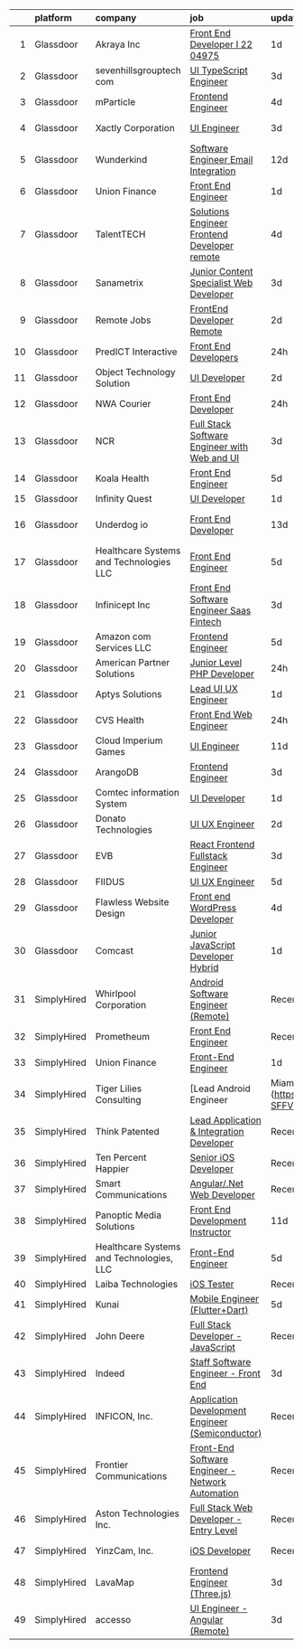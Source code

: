 

|    | platform    | company                                  | job                                                                                                                                                                                                                                                                                                                                                                                                                                                                                                                                                                                                                                                                                                                                                                                                                                                                                                                                                                                                       | update_time   | location             |
|---:|:------------|:-----------------------------------------|:----------------------------------------------------------------------------------------------------------------------------------------------------------------------------------------------------------------------------------------------------------------------------------------------------------------------------------------------------------------------------------------------------------------------------------------------------------------------------------------------------------------------------------------------------------------------------------------------------------------------------------------------------------------------------------------------------------------------------------------------------------------------------------------------------------------------------------------------------------------------------------------------------------------------------------------------------------------------------------------------------------|:--------------|:---------------------|
|  1 | Glassdoor   | Akraya Inc                               | [Front End Developer I  22 04975](https://www.glassdoor.com/partner/jobListing.htm?pos=107&ao=1136043&s=58&guid=00000183074828a1a47ef31bf81d04a2&src=GD_JOB_AD&t=SR&vt=w&cs=1_32f978ee&cb=1662274513441&jobListingId=1008114597367&jrtk=3-0-1gc3kga63i4ml801-1gc3kga6rg2f6800-2c0144d89bd93885-)                                                                                                                                                                                                                                                                                                                                                                                                                                                                                                                                                                                                                                                                                                          | 1d            | San Diego, CA        |
|  2 | Glassdoor   | sevenhillsgrouptech com                  | [UI TypeScript Engineer](https://www.glassdoor.com/partner/jobListing.htm?pos=104&ao=1136043&s=58&guid=00000183074828a1a47ef31bf81d04a2&src=GD_JOB_AD&t=SR&vt=w&ea=1&cs=1_9cf1d4b3&cb=1662274513440&jobListingId=1008105988663&jrtk=3-0-1gc3kga63i4ml801-1gc3kga6rg2f6800-0cbdc25f6ccf4f5f-)                                                                                                                                                                                                                                                                                                                                                                                                                                                                                                                                                                                                                                                                                                              | 3d            | Remote               |
|  3 | Glassdoor   | mParticle                                | [Frontend Engineer](https://www.glassdoor.com/partner/jobListing.htm?pos=118&ao=1136043&s=58&guid=00000183074828a1a47ef31bf81d04a2&src=GD_JOB_AD&t=SR&vt=w&ea=1&cs=1_266fbe58&cb=1662274513442&jobListingId=1008104464183&jrtk=3-0-1gc3kga63i4ml801-1gc3kga6rg2f6800-6c3d54ba06830822-)                                                                                                                                                                                                                                                                                                                                                                                                                                                                                                                                                                                                                                                                                                                   | 4d            | New York, NY         |
|  4 | Glassdoor   | Xactly Corporation                       | [UI Engineer](https://www.glassdoor.com/partner/jobListing.htm?pos=112&ao=1136043&s=58&guid=00000183074828a1a47ef31bf81d04a2&src=GD_JOB_AD&t=SR&vt=w&cs=1_943364f1&cb=1662274513441&jobListingId=1008105455694&jrtk=3-0-1gc3kga63i4ml801-1gc3kga6rg2f6800-65baad2027b1a661-)                                                                                                                                                                                                                                                                                                                                                                                                                                                                                                                                                                                                                                                                                                                              | 3d            | Los Gatos, CA        |
|  5 | Glassdoor   | Wunderkind                               | [Software Engineer  Email Integration](https://www.glassdoor.com/partner/jobListing.htm?pos=123&ao=1136043&s=58&guid=00000183074828a1a47ef31bf81d04a2&src=GD_JOB_AD&t=SR&vt=w&ea=1&cs=1_420f87d2&cb=1662274513443&jobListingId=1008086335566&jrtk=3-0-1gc3kga63i4ml801-1gc3kga6rg2f6800-0fe7f7d92c8e0cda-)                                                                                                                                                                                                                                                                                                                                                                                                                                                                                                                                                                                                                                                                                                | 12d           | New York, NY         |
|  6 | Glassdoor   | Union Finance                            | [Front End Engineer](https://www.glassdoor.com/partner/jobListing.htm?pos=108&ao=1136043&s=58&guid=00000183074828a1a47ef31bf81d04a2&src=GD_JOB_AD&t=SR&vt=w&ea=1&cs=1_ffab2f55&cb=1662274513441&jobListingId=1008114984328&jrtk=3-0-1gc3kga63i4ml801-1gc3kga6rg2f6800-82d3d771962587f3-)                                                                                                                                                                                                                                                                                                                                                                                                                                                                                                                                                                                                                                                                                                                  | 1d            | Remote               |
|  7 | Glassdoor   | TalentTECH                               | [Solutions Engineer Frontend Developer  remote ](https://www.glassdoor.com/partner/jobListing.htm?pos=103&ao=1136043&s=58&guid=00000183074828a1a47ef31bf81d04a2&src=GD_JOB_AD&t=SR&vt=w&ea=1&cs=1_9a4e7ed5&cb=1662274513440&jobListingId=1008103113079&jrtk=3-0-1gc3kga63i4ml801-1gc3kga6rg2f6800-38a11cd210967287-)                                                                                                                                                                                                                                                                                                                                                                                                                                                                                                                                                                                                                                                                                      | 4d            | Atlanta, TX          |
|  8 | Glassdoor   | Sanametrix                               | [Junior Content Specialist Web Developer](https://www.glassdoor.com/partner/jobListing.htm?pos=101&ao=1110586&s=58&guid=00000183074828a1a47ef31bf81d04a2&src=GD_JOB_AD&t=SR&vt=w&ea=1&cs=1_e053480d&cb=1662274513440&jobListingId=1008107815764&cpc=8795CF9063CD573D&jrtk=3-0-1gc3kga63i4ml801-1gc3kga6rg2f6800-b245c521c04dd0c2--6NYlbfkN0CyQKdz8_lqdlgY-c-amsQST66Z8QjChsyYA8vzcGklWI54h1yaGRml5nZ8zCgFfjKK9ZLdt4yoVKrNz6IE8WYqPgnbtAenCgXBCuUJyRj9v1G_X1xDpaq7D6TVuE3LE96DJszuenHbsextHgw9-_0LokNeJq8xNTHga_useAxykmPnHKlxTeGpxpVL3bGTZHJX-qiCT0qjFUpBxt_k1uRxV5ua7wVeD0hRvbtCejY2a9jRHl5Gh5stnwucVE9SQK5s4qphA5J0xZdKxxDAlWDt2qJzzgjylv_ymPWpUmy7P4-nAU_chP9dk1b28DOK8W-APdgyZjC6OiiYplbBzbEZVlejDgB2Q0UpOlIn_yf266gJEHZWTu7HWwsenLHAcEEwBjLZYNizrKBoONioz8g2d19SOR4XT0A5HRBlVzfzUROQhVGKgCq558uXOYCun90NkigIJ5ftsoQgLufuxxelQNG3rScS24XEGy9TS5ZL68SPqzRjXSHN7igBZuTU_TmbrcWL8saILiCW5rnVEtLn)                                                                                                        | 3d            | Remote               |
|  9 | Glassdoor   | Remote Jobs                              | [FrontEnd Developer  Remote ](https://www.glassdoor.com/partner/jobListing.htm?pos=111&ao=1136043&s=58&guid=00000183074828a1a47ef31bf81d04a2&src=GD_JOB_AD&t=SR&vt=w&cs=1_d468d3be&cb=1662274513441&jobListingId=1008111363414&jrtk=3-0-1gc3kga63i4ml801-1gc3kga6rg2f6800-52f6375aaa799867-)                                                                                                                                                                                                                                                                                                                                                                                                                                                                                                                                                                                                                                                                                                              | 2d            | Remote               |
| 10 | Glassdoor   | PredICT Interactive                      | [Front End Developers](https://www.glassdoor.com/partner/jobListing.htm?pos=128&ao=1136043&s=58&guid=00000183074828a1a47ef31bf81d04a2&src=GD_JOB_AD&t=SR&vt=w&cs=1_5992f39e&cb=1662274513443&jobListingId=1008115557980&jrtk=3-0-1gc3kga63i4ml801-1gc3kga6rg2f6800-8e63bafad28d2a8b-)                                                                                                                                                                                                                                                                                                                                                                                                                                                                                                                                                                                                                                                                                                                     | 24h           | Wichita, KS          |
| 11 | Glassdoor   | Object Technology Solution               | [UI Developer](https://www.glassdoor.com/partner/jobListing.htm?pos=130&ao=1136043&s=58&guid=00000183074828a1a47ef31bf81d04a2&src=GD_JOB_AD&t=SR&vt=w&cs=1_8b54562a&cb=1662274513443&jobListingId=1008112764613&jrtk=3-0-1gc3kga63i4ml801-1gc3kga6rg2f6800-dd204f09d5632003-)                                                                                                                                                                                                                                                                                                                                                                                                                                                                                                                                                                                                                                                                                                                             | 2d            | Remote               |
| 12 | Glassdoor   | NWA Courier                              | [Front End Developer](https://www.glassdoor.com/partner/jobListing.htm?pos=119&ao=1136043&s=58&guid=00000183074828a1a47ef31bf81d04a2&src=GD_JOB_AD&t=SR&vt=w&ea=1&cs=1_f66d7615&cb=1662274513442&jobListingId=1008115635665&jrtk=3-0-1gc3kga63i4ml801-1gc3kga6rg2f6800-811059df407bfc5b-)                                                                                                                                                                                                                                                                                                                                                                                                                                                                                                                                                                                                                                                                                                                 | 24h           | Remote               |
| 13 | Glassdoor   | NCR                                      | [Full Stack Software Engineer with Web and UI](https://www.glassdoor.com/partner/jobListing.htm?pos=129&ao=1136043&s=58&guid=00000183074828a1a47ef31bf81d04a2&src=GD_JOB_AD&t=SR&vt=w&cs=1_4fb2b2d8&cb=1662274513443&jobListingId=1008106823336&jrtk=3-0-1gc3kga63i4ml801-1gc3kga6rg2f6800-ab021931fc09fecd-)                                                                                                                                                                                                                                                                                                                                                                                                                                                                                                                                                                                                                                                                                             | 3d            | Georgia              |
| 14 | Glassdoor   | Koala Health                             | [Front End Engineer](https://www.glassdoor.com/partner/jobListing.htm?pos=106&ao=1136043&s=58&guid=00000183074828a1a47ef31bf81d04a2&src=GD_JOB_AD&t=SR&vt=w&ea=1&cs=1_6648d776&cb=1662274513441&jobListingId=1008101370082&jrtk=3-0-1gc3kga63i4ml801-1gc3kga6rg2f6800-d44cb271bb076129-)                                                                                                                                                                                                                                                                                                                                                                                                                                                                                                                                                                                                                                                                                                                  | 5d            | Remote               |
| 15 | Glassdoor   | Infinity Quest                           | [UI Developer](https://www.glassdoor.com/partner/jobListing.htm?pos=113&ao=1136043&s=58&guid=00000183074828a1a47ef31bf81d04a2&src=GD_JOB_AD&t=SR&vt=w&ea=1&cs=1_957159e6&cb=1662274513441&jobListingId=1008114000745&jrtk=3-0-1gc3kga63i4ml801-1gc3kga6rg2f6800-88b1d4fcffc6d55f-)                                                                                                                                                                                                                                                                                                                                                                                                                                                                                                                                                                                                                                                                                                                        | 1d            | Remote               |
| 16 | Glassdoor   | Underdog io                              | [Front End Developer](https://www.glassdoor.com/partner/jobListing.htm?pos=102&ao=1110586&s=58&guid=00000183074828a1a47ef31bf81d04a2&src=GD_JOB_AD&t=SR&vt=w&cs=1_7a0a8812&cb=1662274513440&jobListingId=1008083944556&cpc=3BA4CE39D5B5DEF5&jrtk=3-0-1gc3kga63i4ml801-1gc3kga6rg2f6800-3be49a90b34b1646--6NYlbfkN0AMrEUdIxhUDi4JaB8HlJ3ajS0ipebGaj6lY-2pm3XmRwZj7C-QvtNnHci0APrFMEf352lJ3MUASs1HZHDz7pYZsR1ew5Rar1Xv0jTvYsLLa2wXJEOF9tBHTaX9fahBxYrEdF9NqEkxk9keSgILDpMBddKbwdNvWmXuHC4NusjA8fBzzOMi0omz2jpglglxPADZ1Pr-Cou9p3mr-c5Q8TrfYtcbqEVJQ6kqVWVXoM2bTFcoZijB3hyRqoinUV5gx_MmXJME-iqZ8KqLwGtnPxPOhzfTApzaCtL8qQBErnSCn3fcoGwkrecHd2K3aVV9sREjL7Imz8G9V7aFbAbtpMTxxAE9RXEI-ieassP0yaMyt9RRuocpMhAscCg_xQ-hDRFN5tWcQ6LWmuFoUklBnNQABKjgJURFDVZH5i6WKK9EyL7CrLHWkHQwjslcbc13_JcqFh0T5smm9RS8CwdKjrBMQYKj0dS50bsLn5EwZA7KNOgKalkhi-WgWILOvt1i-YjKjP0PHrIUAaNRMf0LNsNcJ-2Cp52qqZXCYtQTh1fj8njr8Pgg3KqV-ipgUFqegeTFUPWViYyKGeXwJvvDZ13J6csSlu84lmzRPwlZ9svmDHHZy2GWaJ0IlYrfCriKYo3xD73Y2-RZDAJ3kQhpR2j8) | 13d           | San Francisco, CA    |
| 17 | Glassdoor   | Healthcare Systems and Technologies  LLC | [Front End Engineer](https://www.glassdoor.com/partner/jobListing.htm?pos=126&ao=1136043&s=58&guid=00000183074828a1a47ef31bf81d04a2&src=GD_JOB_AD&t=SR&vt=w&ea=1&cs=1_50f8475e&cb=1662274513443&jobListingId=1008101930552&jrtk=3-0-1gc3kga63i4ml801-1gc3kga6rg2f6800-44614a90cb882757-)                                                                                                                                                                                                                                                                                                                                                                                                                                                                                                                                                                                                                                                                                                                  | 5d            | Remote               |
| 18 | Glassdoor   | Infinicept  Inc                          | [Front End Software Engineer   Saas  Fintech](https://www.glassdoor.com/partner/jobListing.htm?pos=124&ao=1136043&s=58&guid=00000183074828a1a47ef31bf81d04a2&src=GD_JOB_AD&t=SR&vt=w&ea=1&cs=1_f570abaa&cb=1662274513443&jobListingId=1008106327945&jrtk=3-0-1gc3kga63i4ml801-1gc3kga6rg2f6800-9acf9a2c93933cff-)                                                                                                                                                                                                                                                                                                                                                                                                                                                                                                                                                                                                                                                                                         | 3d            | Remote               |
| 19 | Glassdoor   | Amazon com Services LLC                  | [Frontend Engineer](https://www.glassdoor.com/partner/jobListing.htm?pos=110&ao=1136043&s=58&guid=00000183074828a1a47ef31bf81d04a2&src=GD_JOB_AD&t=SR&vt=w&cs=1_a811cce2&cb=1662274513441&jobListingId=1008101635144&jrtk=3-0-1gc3kga63i4ml801-1gc3kga6rg2f6800-da3fa317116c0d26-)                                                                                                                                                                                                                                                                                                                                                                                                                                                                                                                                                                                                                                                                                                                        | 5d            | Remote               |
| 20 | Glassdoor   | American Partner Solutions               | [Junior Level PHP Developer](https://www.glassdoor.com/partner/jobListing.htm?pos=115&ao=1136043&s=58&guid=00000183074828a1a47ef31bf81d04a2&src=GD_JOB_AD&t=SR&vt=w&cs=1_52577e05&cb=1662274513442&jobListingId=1008115926200&jrtk=3-0-1gc3kga63i4ml801-1gc3kga6rg2f6800-115529e42f9933d0-)                                                                                                                                                                                                                                                                                                                                                                                                                                                                                                                                                                                                                                                                                                               | 24h           | Tampa, FL            |
| 21 | Glassdoor   | Aptys Solutions                          | [Lead UI UX Engineer](https://www.glassdoor.com/partner/jobListing.htm?pos=125&ao=1136043&s=58&guid=00000183074828a1a47ef31bf81d04a2&src=GD_JOB_AD&t=SR&vt=w&ea=1&cs=1_ca536e67&cb=1662274513443&jobListingId=1008114442147&jrtk=3-0-1gc3kga63i4ml801-1gc3kga6rg2f6800-ba84669be5e9f085-)                                                                                                                                                                                                                                                                                                                                                                                                                                                                                                                                                                                                                                                                                                                 | 1d            | Remote               |
| 22 | Glassdoor   | CVS Health                               | [Front End Web Engineer](https://www.glassdoor.com/partner/jobListing.htm?pos=121&ao=1136043&s=58&guid=00000183074828a1a47ef31bf81d04a2&src=GD_JOB_AD&t=SR&vt=w&cs=1_6a55e86d&cb=1662274513443&jobListingId=1008115944818&jrtk=3-0-1gc3kga63i4ml801-1gc3kga6rg2f6800-d7a1e5667ef2129a-)                                                                                                                                                                                                                                                                                                                                                                                                                                                                                                                                                                                                                                                                                                                   | 24h           | Richardson, TX       |
| 23 | Glassdoor   | Cloud Imperium Games                     | [UI Engineer](https://www.glassdoor.com/partner/jobListing.htm?pos=122&ao=1136043&s=58&guid=00000183074828a1a47ef31bf81d04a2&src=GD_JOB_AD&t=SR&vt=w&ea=1&cs=1_96e16b62&cb=1662274513443&jobListingId=1008087768001&jrtk=3-0-1gc3kga63i4ml801-1gc3kga6rg2f6800-f2cfa092e9ab1319-)                                                                                                                                                                                                                                                                                                                                                                                                                                                                                                                                                                                                                                                                                                                         | 11d           | Austin, TX           |
| 24 | Glassdoor   | ArangoDB                                 | [Frontend Engineer](https://www.glassdoor.com/partner/jobListing.htm?pos=116&ao=1136043&s=58&guid=00000183074828a1a47ef31bf81d04a2&src=GD_JOB_AD&t=SR&vt=w&ea=1&cs=1_0efc297b&cb=1662274513442&jobListingId=1008106725626&jrtk=3-0-1gc3kga63i4ml801-1gc3kga6rg2f6800-bc6aa5a3babc586b-)                                                                                                                                                                                                                                                                                                                                                                                                                                                                                                                                                                                                                                                                                                                   | 3d            | Remote               |
| 25 | Glassdoor   | Comtec information System                | [UI Developer](https://www.glassdoor.com/partner/jobListing.htm?pos=109&ao=1136043&s=58&guid=00000183074828a1a47ef31bf81d04a2&src=GD_JOB_AD&t=SR&vt=w&ea=1&cs=1_de949ca1&cb=1662274513441&jobListingId=1008114090203&jrtk=3-0-1gc3kga63i4ml801-1gc3kga6rg2f6800-e4a619c535669cc9-)                                                                                                                                                                                                                                                                                                                                                                                                                                                                                                                                                                                                                                                                                                                        | 1d            | Remote               |
| 26 | Glassdoor   | Donato Technologies                      | [UI   UX Engineer](https://www.glassdoor.com/partner/jobListing.htm?pos=127&ao=1136043&s=58&guid=00000183074828a1a47ef31bf81d04a2&src=GD_JOB_AD&t=SR&vt=w&cs=1_fe9c2ec2&cb=1662274513443&jobListingId=1008111966564&jrtk=3-0-1gc3kga63i4ml801-1gc3kga6rg2f6800-f812034220f8fc90-)                                                                                                                                                                                                                                                                                                                                                                                                                                                                                                                                                                                                                                                                                                                         | 2d            | Lake Forest, CA      |
| 27 | Glassdoor   | EVB                                      | [React Frontend Fullstack Engineer](https://www.glassdoor.com/partner/jobListing.htm?pos=117&ao=1136043&s=58&guid=00000183074828a1a47ef31bf81d04a2&src=GD_JOB_AD&t=SR&vt=w&cs=1_f22fd3f7&cb=1662274513442&jobListingId=1008108158682&jrtk=3-0-1gc3kga63i4ml801-1gc3kga6rg2f6800-9a282a873a253548-)                                                                                                                                                                                                                                                                                                                                                                                                                                                                                                                                                                                                                                                                                                        | 3d            | Pembroke Pines, FL   |
| 28 | Glassdoor   | FIIDUS                                   | [UI UX Engineer](https://www.glassdoor.com/partner/jobListing.htm?pos=105&ao=1136043&s=58&guid=00000183074828a1a47ef31bf81d04a2&src=GD_JOB_AD&t=SR&vt=w&ea=1&cs=1_eb7f866d&cb=1662274513441&jobListingId=1008101025502&jrtk=3-0-1gc3kga63i4ml801-1gc3kga6rg2f6800-bcb60bfe6a6bc759-)                                                                                                                                                                                                                                                                                                                                                                                                                                                                                                                                                                                                                                                                                                                      | 5d            | Remote               |
| 29 | Glassdoor   | Flawless Website Design                  | [Front end WordPress Developer](https://www.glassdoor.com/partner/jobListing.htm?pos=114&ao=1136043&s=58&guid=00000183074828a1a47ef31bf81d04a2&src=GD_JOB_AD&t=SR&vt=w&cs=1_b0e39627&cb=1662274513442&jobListingId=1008103261138&jrtk=3-0-1gc3kga63i4ml801-1gc3kga6rg2f6800-9416099372509b48-)                                                                                                                                                                                                                                                                                                                                                                                                                                                                                                                                                                                                                                                                                                            | 4d            | Remote               |
| 30 | Glassdoor   | Comcast                                  | [Junior JavaScript Developer   Hybrid](https://www.glassdoor.com/partner/jobListing.htm?pos=120&ao=1136043&s=58&guid=00000183074828a1a47ef31bf81d04a2&src=GD_JOB_AD&t=SR&vt=w&cs=1_dff35a29&cb=1662274513442&jobListingId=1008114324221&jrtk=3-0-1gc3kga63i4ml801-1gc3kga6rg2f6800-6ee90156ae3e45c9-)                                                                                                                                                                                                                                                                                                                                                                                                                                                                                                                                                                                                                                                                                                     | 1d            | Irvine, CA           |
| 31 | SimplyHired | Whirlpool Corporation                    | [Android Software Engineer (Remote)](https://www.simplyhired.com/job/IAkvHDjPVqfCwKniR_P3gSuD8RMJCncwqhxM1yag1bUnasCMJR1KDw?q=ui+engineer)                                                                                                                                                                                                                                                                                                                                                                                                                                                                                                                                                                                                                                                                                                                                                                                                                                                                | Recently      | Chicago, IL          |
| 32 | SimplyHired | Prometheum                               | [Front End Engineer](https://www.simplyhired.com/job/thGtbtGEi0ZQU6TxhVMBIj1ZJf2YZcxyYWxC_ZT6PdcxkvaWYQ4a7Q?q=ui+engineer)                                                                                                                                                                                                                                                                                                                                                                                                                                                                                                                                                                                                                                                                                                                                                                                                                                                                                | Recently      | Remote               |
| 33 | SimplyHired | Union Finance                            | [Front-End Engineer](https://www.simplyhired.com/job/8n9ZL_KI6PF0GMiHqNlu-mp_QNIfe2vO9wWf8EnxhKSVz-_ZQxkthA?q=ui+engineer)                                                                                                                                                                                                                                                                                                                                                                                                                                                                                                                                                                                                                                                                                                                                                                                                                                                                                | 1d            | Remote               |
| 34 | SimplyHired | Tiger Lilies Consulting                  | [Lead Android Engineer | Miami, FL](https://www.simplyhired.com/job/dkL1Ix7nZSbl_9hfANRsrzhYmnd4-SFFVRRHwGQV-Z-ZUdW6Da4_pQ?q=ui+engineer)                                                                                                                                                                                                                                                                                                                                                                                                                                                                                                                                                                                                                                                                                                                                                                                                                                                                 | Recently      | Miami, FL            |
| 35 | SimplyHired | Think Patented                           | [Lead Application & Integration Developer](https://www.simplyhired.com/job/ynQhXL7pJ2VldRp5Gi0aXI3VtJx9TYGhms1vNowZrOx3Efft6aL_qw?q=ui+engineer)                                                                                                                                                                                                                                                                                                                                                                                                                                                                                                                                                                                                                                                                                                                                                                                                                                                          | Recently      | Miamisburg, OH       |
| 36 | SimplyHired | Ten Percent Happier                      | [Senior iOS Developer](https://www.simplyhired.com/job/F175Q6sEOolJ6UOpeNZV3-XYekqXbrwWObs5o1ialYcMGg4RWqoxEg?q=ui+engineer)                                                                                                                                                                                                                                                                                                                                                                                                                                                                                                                                                                                                                                                                                                                                                                                                                                                                              | Recently      | Boston, MA           |
| 37 | SimplyHired | Smart Communications                     | [Angular/.Net Web Developer](https://www.simplyhired.com/job/82jrAIvPitPetg9dC-7uy6WLogDaFeBHnD0By1xbisaaZdMac-YMag?q=ui+engineer)                                                                                                                                                                                                                                                                                                                                                                                                                                                                                                                                                                                                                                                                                                                                                                                                                                                                        | Recently      | Vancouver, WA        |
| 38 | SimplyHired | Panoptic Media Solutions                 | [Front End Development Instructor](https://www.simplyhired.com/job/zHvVldAJvrNfcVEowtTpnIgt3Y2KDXnIn2TbHCSJFSku8L0E8K-xcA?q=ui+engineer)                                                                                                                                                                                                                                                                                                                                                                                                                                                                                                                                                                                                                                                                                                                                                                                                                                                                  | 11d           | Remote               |
| 39 | SimplyHired | Healthcare Systems and Technologies, LLC | [Front-End Engineer](https://www.simplyhired.com/job/vupSnfDblLGRC_LTW6xyABhVy0RJ0rQPC5QVYCBRo4oRhGK4r-xgsg?q=ui+engineer)                                                                                                                                                                                                                                                                                                                                                                                                                                                                                                                                                                                                                                                                                                                                                                                                                                                                                | 5d            | Remote               |
| 40 | SimplyHired | Laiba Technologies                       | [iOS Tester](https://www.simplyhired.com/job/cy4ZgQizIv-eWpqo1Hj8BLAlA4oOF_4XgPcCzcIwXP85SUBwgi8zIQ?q=ui+engineer)                                                                                                                                                                                                                                                                                                                                                                                                                                                                                                                                                                                                                                                                                                                                                                                                                                                                                        | Recently      | Remote               |
| 41 | SimplyHired | Kunai                                    | [Mobile Engineer (Flutter+Dart)](https://www.simplyhired.com/job/PUDY2VYmO7luLNPJZ-xEh8eBs3QCA7IcMLTqX4NGlpwXIatGIByWmA?q=ui+engineer)                                                                                                                                                                                                                                                                                                                                                                                                                                                                                                                                                                                                                                                                                                                                                                                                                                                                    | 5d            | Remote               |
| 42 | SimplyHired | John Deere                               | [Full Stack Developer - JavaScript](https://www.simplyhired.com/job/5ecEGQ3ajloENiXKin8wrMKhY9KAgd1-I4zzzqgWGyjdMo2iyZdDqA?q=ui+engineer)                                                                                                                                                                                                                                                                                                                                                                                                                                                                                                                                                                                                                                                                                                                                                                                                                                                                 | Recently      | Johnston, IA         |
| 43 | SimplyHired | Indeed                                   | [Staff Software Engineer - Front End](https://www.simplyhired.com/job/YqnqgFSNswC3iLQqsELNDQ1PbJQiGEoJ9NNfmI65baAfTOL1fXFdlg?q=ui+engineer)                                                                                                                                                                                                                                                                                                                                                                                                                                                                                                                                                                                                                                                                                                                                                                                                                                                               | 3d            | United States        |
| 44 | SimplyHired | INFICON, Inc.                            | [Application Development Engineer (Semiconductor)](https://www.simplyhired.com/job/yOq7ACyznCHUfaC5gARxWl9zW_-W5uUdGsHemgbUyBjsBq9dZnbO8g?q=ui+engineer)                                                                                                                                                                                                                                                                                                                                                                                                                                                                                                                                                                                                                                                                                                                                                                                                                                                  | Recently      | East Syracuse, NY    |
| 45 | SimplyHired | Frontier Communications                  | [Front-End Software Engineer - Network Automation](https://www.simplyhired.com/job/p6SjhcGRFhoPNOGC8kcW-KJDDx8MzgLkUl1yOaoXykI8cbN6-TxshQ?q=ui+engineer)                                                                                                                                                                                                                                                                                                                                                                                                                                                                                                                                                                                                                                                                                                                                                                                                                                                  | Recently      | Dallas, TX           |
| 46 | SimplyHired | Aston Technologies Inc.                  | [Full Stack Web Developer - Entry Level](https://www.simplyhired.com/job/L2fYVjRbK6eA4fbn922yWize8h853PBsiC71nyUJVjICQX1YdeVbDw?q=ui+engineer)                                                                                                                                                                                                                                                                                                                                                                                                                                                                                                                                                                                                                                                                                                                                                                                                                                                            | Recently      | Saint Louis Park, MN |
| 47 | SimplyHired | YinzCam, Inc.                            | [iOS Developer](https://www.simplyhired.com/job/O7s3dealHuxhU0MGhoaMnfOJziqVEUTHKEJtlDWUSPF8S_dqWf-8-Q?q=ui+engineer)                                                                                                                                                                                                                                                                                                                                                                                                                                                                                                                                                                                                                                                                                                                                                                                                                                                                                     | Recently      | Pittsburgh, PA       |
| 48 | SimplyHired | LavaMap                                  | [Frontend Engineer (Three.js)](https://www.simplyhired.com/job/VTHfQWIswe1mt_pcTNUvnNqQv20hJnuNTTC5WSfT7HlWovMxw_a1hQ?q=ui+engineer)                                                                                                                                                                                                                                                                                                                                                                                                                                                                                                                                                                                                                                                                                                                                                                                                                                                                      | 3d            | Remote               |
| 49 | SimplyHired | accesso                                  | [UI Engineer - Angular (Remote)](https://www.simplyhired.com/job/lgyiMsfxykkpLbV9hBp5k42fResR9jyW7PH1QZa7ELVq87mpe6U6iA?q=ui+engineer)                                                                                                                                                                                                                                                                                                                                                                                                                                                                                                                                                                                                                                                                                                                                                                                                                                                                    | 3d            | Orlando, FL          |